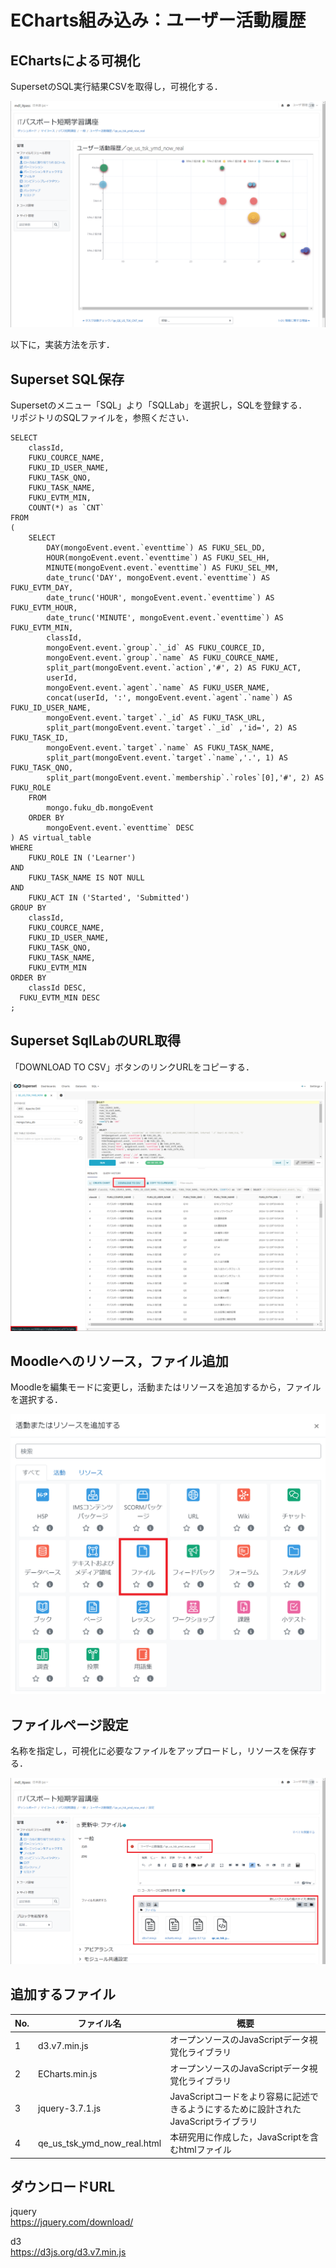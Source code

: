 # ECharts組み込み：ユーザー活動履歴

##  EChartsによる可視化
SupersetのSQL実行結果CSVを取得し，可視化する．  

![EChartsによる可視化](image/echart_buble.png)

以下に，実装方法を示す．  

##  Superset SQL保存
Supersetのメニュー「SQL」より「SQLLab」を選択し，SQLを登録する．  
リポジトリのSQLファイルを，参照ください．

```
SELECT 
    classId,
    FUKU_COURCE_NAME,
    FUKU_ID_USER_NAME,
    FUKU_TASK_QNO,
    FUKU_TASK_NAME,
    FUKU_EVTM_MIN,
    COUNT(*) as `CNT`
FROM
(
    SELECT 
        DAY(mongoEvent.event.`eventtime`) AS FUKU_SEL_DD,
        HOUR(mongoEvent.event.`eventtime`) AS FUKU_SEL_HH,
        MINUTE(mongoEvent.event.`eventtime`) AS FUKU_SEL_MM,
        date_trunc('DAY', mongoEvent.event.`eventtime`) AS FUKU_EVTM_DAY,
        date_trunc('HOUR', mongoEvent.event.`eventtime`) AS FUKU_EVTM_HOUR,
        date_trunc('MINUTE', mongoEvent.event.`eventtime`) AS FUKU_EVTM_MIN,
        classId,
        mongoEvent.event.`group`.`_id` AS FUKU_COURCE_ID,
        mongoEvent.event.`group`.`name` AS FUKU_COURCE_NAME,
        split_part(mongoEvent.event.`action`,'#', 2) AS FUKU_ACT,
        userId,
        mongoEvent.event.`agent`.`name` AS FUKU_USER_NAME,
        concat(userId, ':', mongoEvent.event.`agent`.`name`) AS FUKU_ID_USER_NAME,
        mongoEvent.event.`target`.`_id` AS FUKU_TASK_URL,
        split_part(mongoEvent.event.`target`.`_id` ,'id=', 2) AS FUKU_TASK_ID,
        mongoEvent.event.`target`.`name` AS FUKU_TASK_NAME,
        split_part(mongoEvent.event.`target`.`name`,'.', 1) AS FUKU_TASK_QNO,
        split_part(mongoEvent.event.`membership`.`roles`[0],'#', 2) AS FUKU_ROLE
    FROM 
        mongo.fuku_db.mongoEvent
    ORDER BY
        mongoEvent.event.`eventtime` DESC
) AS virtual_table
WHERE 
    FUKU_ROLE IN ('Learner') 
AND
    FUKU_TASK_NAME IS NOT NULL
AND
    FUKU_ACT IN ('Started', 'Submitted') 
GROUP BY
    classId,
    FUKU_COURCE_NAME,
    FUKU_ID_USER_NAME,
    FUKU_TASK_QNO,
    FUKU_TASK_NAME,
    FUKU_EVTM_MIN
ORDER BY
    classId DESC,
  FUKU_EVTM_MIN DESC
;
```

##  Superset SqlLabのURL取得
「DOWNLOAD TO CSV」ボタンのリンクURLをコピーする．  

![タスク活用チェックURL](image/ユーザー活動履歴_sqllabo.png)

##  Moodleへのリソース，ファイル追加
Moodleを編集モードに変更し，活動またはリソースを追加するから，ファイルを選択する．  

![リソース追加](image/リソース追加.png)

##  ファイルページ設定
名称を指定し，可視化に必要なファイルをアップロードし，リソースを保存する．　　

![リソース追加](image/ユーザー活動履歴_編集.png)

## 追加するファイル
|No.|ファイル名|概要|
|----|----|----|
|1|d3.v7.min.js|オープンソースのJavaScriptデータ視覚化ライブラリ|
|2|ECharts.min.js|オープンソースのJavaScriptデータ視覚化ライブラリ|
|3|jquery-3.7.1.js|JavaScriptコードをより容易に記述できるようにするために設計されたJavaScriptライブラリ|
|4|qe_us_tsk_ymd_now_real.html|本研究用に作成した，JavaScriptを含むhtmlファイル|
  
## ダウンロードURL
jquery  
https://jquery.com/download/
  
d3  
https://d3js.org/d3.v7.min.js
